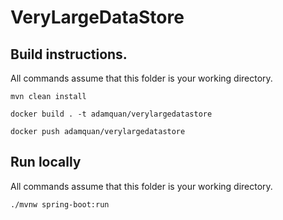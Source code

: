 # VeryLargeDataStore

## Build instructions. 
All commands assume that this folder is your working directory.

```
mvn clean install

docker build . -t adamquan/verylargedatastore

docker push adamquan/verylargedatastore
```

## Run locally
All commands assume that this folder is your working directory.
```
./mvnw spring-boot:run
```
